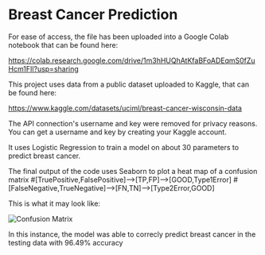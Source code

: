 # Breast Cancer Prediction

For ease of access, the file has been uploaded into a Google Colab notebook that can be found here:

https://colab.research.google.com/drive/1m3hHUQhAtKfaBFoADEqmS0fZuHcm1FIl?usp=sharing

This project uses data from a public dataset uploaded to Kaggle, that can be found here:

https://www.kaggle.com/datasets/uciml/breast-cancer-wisconsin-data

The API connection's username and key were removed for privacy reasons. You can get a username and key by creating your Kaggle account.

It uses Logistic Regression to train a model on about 30 parameters to predict breast cancer.

The final output of the code uses Seaborn to plot a heat map of a confusion matrix
#[TruePositive,FalsePositive]-->[TP,FP]-->[GOOD,Type1Error]
#[FalseNegative,TrueNegative]-->[FN,TN]-->[Type2Error,GOOD]

This is what it may look like:

![Confusion Matrix](https://user-images.githubusercontent.com/35358634/222785742-1c25cd24-d695-44eb-85f5-0a406e0c685c.png)

In this instance, the model was able to correcly predict breast cancer in the testing data with 96.49% accuracy

